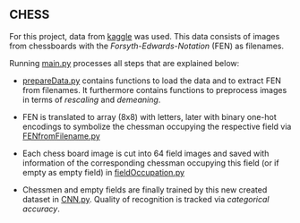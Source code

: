## CHESS

For this project, data from [kaggle]() was used. This data consists of images from chessboards with the *Forsyth-Edwards-Notation* (FEN) as filenames.

Running [main.py](main.py) processes all steps that are explained below:

- [prepareData.py](prepareData.py) contains functions to load the data and to extract FEN from filenames.
It furthermore contains functions to preprocess images in terms of *rescaling* and *demeaning*.

- FEN is translated to array (8x8) with letters, later with binary one-hot encodings to symbolize the chessman occupying the respective field via [FENfromFilename.py](FENfromFilename.py)

- Each chess board image is cut into 64 field images and saved with information of the corresponding chessman occupying this field (or if empty as empty field) in [fieldOccupation.py](fieldOccupation.py)

- Chessmen and empty fields are finally trained by this new created dataset in [CNN.py](CNN.py). Quality of recognition is tracked via *categorical accuracy*.
